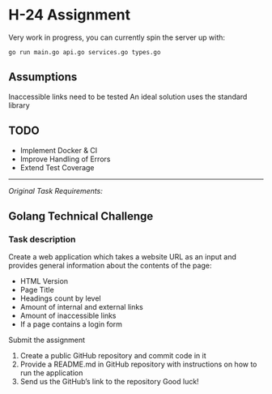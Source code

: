# H-24 Assignment

Very work in progress, you can currently spin the server up with:

    go run main.go api.go services.go types.go

## Assumptions

Inaccessible links need to be tested
An ideal solution uses the standard library

## TODO

- Implement Docker & CI
- Improve Handling of Errors
- Extend Test Coverage

---

_Original Task Requirements:_

## Golang Technical Challenge

### Task description

Create a web application which takes a website URL as an input and provides general information
about the contents of the page:

- HTML Version
- Page Title
- Headings count by level
- Amount of internal and external links
- Amount of inaccessible links
- If a page contains a login form

Submit the assignment

1. Create a public GitHub repository and commit code in it
2. Provide a README.md in GitHub repository with instructions on how to run the
   application
3. Send us the GitHub’s link to the repository
   Good luck!
